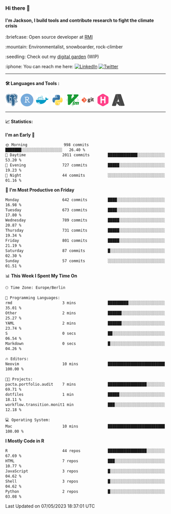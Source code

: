 ### Hi there :wave:
#### I'm Jackson, I build tools and contribute research to fight the climate crisis
<p> :briefcase: Open source developer at <a href="https://rmi.org/" alt="RMI">RMI</a></p>
<p> :mountain: Environmentalist, snowboarder, rock-climber</p>
<p> :seedling: Check out my <a href="https://jdhoffa.github.io/" alt="digital garden">digital garden</a> (WIP) </p>

<p>
:iphone: You can reach me here:
<a href="https://www.linkedin.com/in/jackson-hoffart/"><img src="https://img.shields.io/badge/LinkedIn-0A66C2?logo=linkedin&logoColor=fff&style=flat-square" alt="LinkedIn"/></a>
<a href="https://twitter.com/jdhoffart"><img src="https://img.shields.io/badge/Twitter-1D9BF0?logo=twitter&logoColor=fff&style=flat-square" alt="Twitter"/></a>
</p>

---

#### :hammer_and_wrench: Languages and Tools :
<div>
 <a href="https://www.postgresql.org/"><img src="https://github.com/devicons/devicon/blob/master/icons/postgresql/postgresql-plain.svg" title="postgresql" **alt="postgresql" width="40" height="40"/></a>&nbsp;
 <a href="https://posit.co/downloads/"><img src="https://github.com/devicons/devicon/blob/master/icons/rstudio/rstudio-plain.svg" title="rstudio" **alt="RStudio" width="40" height="40"/></a>&nbsp;
 <a href="https://www.docker.com/"><img src="https://github.com/devicons/devicon/blob/master/icons/docker/docker-plain.svg" title="docker" **alt="docker" width="40" height="40"/></a>&nbsp;
 <a href="https://www.python.org/"><img src="https://github.com/devicons/devicon/blob/master/icons/python/python-original.svg" title="python" **alt="python" width="40" height="40"/></a>&nbsp; 
 <a href="https://www.vim.org/"><img src="https://github.com/devicons/devicon/blob/master/icons/vim/vim-plain.svg" title="vim" **alt="vim" width="40" height="40"/></a>&nbsp;
 <a href="https://git-scm.com/"><img src="https://github.com/devicons/devicon/blob/master/icons/git/git-original-wordmark.svg" title="git" **alt="git" width="40" height="40"/></a>&nbsp;
 <a href="https://gohugo.io/"><img src="https://github.com/devicons/devicon/blob/master/icons/hugo/hugo-plain.svg" title="hugo" **alt="hugo" width="40" height="40"/></a>&nbsp;
 <a href="https://azure.microsoft.com/"><img src="https://github.com/devicons/devicon/blob/master/icons/azure/azure-plain.svg" title="azure" **alt="azure" width="40" height="40"/></a>
</div>

---
  
  

#### :chart_with_upwards_trend: Statistics:

 
<!--START_SECTION:waka-->
**I'm an Early 🐤** 

```text
🌞 Morning                998 commits         ███████░░░░░░░░░░░░░░░░░░   26.40 % 
🌆 Daytime                2011 commits        █████████████░░░░░░░░░░░░   53.20 % 
🌃 Evening                727 commits         █████░░░░░░░░░░░░░░░░░░░░   19.23 % 
🌙 Night                  44 commits          ░░░░░░░░░░░░░░░░░░░░░░░░░   01.16 % 
```
📅 **I'm Most Productive on Friday** 

```text
Monday                   642 commits         ████░░░░░░░░░░░░░░░░░░░░░   16.98 % 
Tuesday                  673 commits         ████░░░░░░░░░░░░░░░░░░░░░   17.80 % 
Wednesday                789 commits         █████░░░░░░░░░░░░░░░░░░░░   20.87 % 
Thursday                 731 commits         █████░░░░░░░░░░░░░░░░░░░░   19.34 % 
Friday                   801 commits         █████░░░░░░░░░░░░░░░░░░░░   21.19 % 
Saturday                 87 commits          █░░░░░░░░░░░░░░░░░░░░░░░░   02.30 % 
Sunday                   57 commits          ░░░░░░░░░░░░░░░░░░░░░░░░░   01.51 % 
```


📊 **This Week I Spent My Time On** 

```text
🕑︎ Time Zone: Europe/Berlin

💬 Programming Languages: 
rmd                      3 mins              █████████░░░░░░░░░░░░░░░░   35.01 % 
Other                    2 mins              ██████░░░░░░░░░░░░░░░░░░░   25.27 % 
YAML                     2 mins              ██████░░░░░░░░░░░░░░░░░░░   23.74 % 
S                        0 secs              ██░░░░░░░░░░░░░░░░░░░░░░░   06.54 % 
Markdown                 0 secs              █░░░░░░░░░░░░░░░░░░░░░░░░   04.26 % 

🔥 Editors: 
Neovim                   10 mins             █████████████████████████   100.00 % 

🐱‍💻 Projects: 
pacta.portfolio.audit    7 mins              █████████████████░░░░░░░░   69.71 % 
dotfiles                 1 min               █████░░░░░░░░░░░░░░░░░░░░   18.11 % 
workflow.transition.monit1 min               ███░░░░░░░░░░░░░░░░░░░░░░   12.18 % 

💻 Operating System: 
Mac                      10 mins             █████████████████████████   100.00 % 
```

**I Mostly Code in R** 

```text
R                        44 repos            █████████████████░░░░░░░░   67.69 % 
HTML                     7 repos             ███░░░░░░░░░░░░░░░░░░░░░░   10.77 % 
JavaScript               3 repos             █░░░░░░░░░░░░░░░░░░░░░░░░   04.62 % 
Shell                    3 repos             █░░░░░░░░░░░░░░░░░░░░░░░░   04.62 % 
Python                   2 repos             █░░░░░░░░░░░░░░░░░░░░░░░░   03.08 % 
```




 Last Updated on 07/05/2023 18:37:01 UTC
<!--END_SECTION:waka-->
